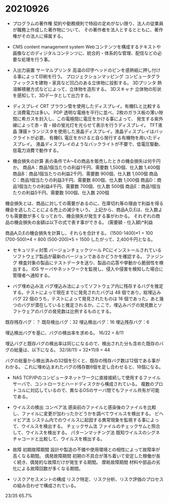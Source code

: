 # 20210926

- プログラムの著作権
契約や勤務規則で特段の定めがない限り、法人の従業員が職務上作成した著作物について、
その著作者を法人とするとともに、著作権がその法人に帰属する。

- CMS content management system
Webコンテンツを構成するテキストや画像などのディジタルコンテンツに、統合的・体系的な管理、配信などの必要な処理を行う事。

- 入出力装置
サーマルプリンタ
高温の印字ヘッドのピンを感熱紙に押し付ける事によって印刷を行う。
プロジェクションマッピング
コンピュータグラフィックスを建物・家具など凹凸のある立体物に投影する。
3Dプリンタ
熱溶解積層方式などによって、立体物を造形する。
3Dスキャナ
立体物の形状を感知して、3Dデータとして出力する。

- ディスプレイ
CRT
ブラウン管を使用したディスプレイ。有機ELと比較すると消費電力は多い。
PDP
透明な電極を平行に並べ、2枚のガラス板の薄い隙間に希ガスを封入し、この電極間に電圧をかける事によって、
発生する紫外線によって赤・青・緑の蛍光灯を光らせて表示を行うディスプレイ。
TFT液晶
薄膜トランジスタを使用した液晶ディスプレイ。液晶ディスプレイはバックライトが必要。
有機EL
電圧をかけると自ら発行する有機物を用いたディスプレイ。
液晶ディスプレイのようなバックライトが不要で、低電圧駆動、低電力消費で動作する。

- 機会損失の計算
表の条件でA～Eの商品を販売したときの機会損失は何千円か。
商品A：商品1個当たりの利益1千円、需要数 1,500個、仕入数 1,400個
商品B：商品1個当たりの利益2千円、需要数 900個、仕入数 1,000個
商品C：商品1個当たりの利益3千円、需要数 800個、仕入数 1,000個
商品D：商品1個当たりの利益4千円、需要数 700個、仕入数 500個
商品E：商品1個当たりの利益5千円、需要数 500個、仕入数 200個

機会損失とは、商品に対しての需要があるのに、在庫切れ等の理由で利益を得る機会を逃したことによる売上の減少をいう。
上記から、商品A,D,Eは、仕入数よりも需要数が多くなっており、機会損失が発生する事がわかる。
それぞれの商品の機会損失の金額は以下の式で表す事ができる。
(需要額 - 仕入額)*利益

商品A,D,Eの機会損失を計算し、それらを合計する。
(1500-1400)*1 = 100
(700-500)*4 = 800
(500-200)*5 = 1500
したがって、2,400千円となる。

- セキュリティ対策
バージョンチェックツール
PCにインストールされているソフトウェア製品が最新のバージョンであるかどうかを確認する。
ファジング
検査対象の製品にテストデータを送り、製品の応答や挙動から脆弱性を検出する。
IDS
サーバやネットワークを監視し、侵入や侵害を検知した場合に管理者へ通知する。

- バグ埋め込み法
バグ埋込み法によってソフトウェア内に残存するバグを推定する。テストによって現在までに発見されたバグは 48 個であり，総埋込みバグ 22 個のうち，テストによって発見されたものは 16 個であった。あと幾つのバグが潜在していると推定されるか。ここで，埋込みバグの発見数とソフトウェアのバグの発見数は比例するものとする。

既存残存バグ：？
既存検出バグ：32
埋込検出バグ：16
埋込残存バグ：6

埋込検出バグを基に、バグの検出率を求める。
16/22 = 8/11

埋込バグと既存バグの検出率は同じになるので、検出された分も含めた既存のバグの総量は、以下になる。
32/(8/11) = 32*11/8 = 44

バグの総量から検出済みの32個を引くと、既存の残存バグ数は12個である事がわかる。
これに埋め込まれたバグの残存数6個を足し合わせると、18個になる。

- NAS
TCP/IPのコンピュータネットワークに直接接続して使用するファイルサーバで、コントローラとハードディスクから構成されている。
複数のプロトコルに対応しているので、異なるOSのサーバ間でもファイル共有が可能である。

- ウイルスの検出
コンペア法
感染前のファイルと感染後のファイルを比較し、ファイルに変更が加わったかどうかを調べてウイルスを検出する。
ビヘイビア法
システム内でのウイルスに起因する異常現象を監視する事によって、ウイルスを検出する。
チェックサム法
ファイルのチェックサムと照合して、ウイルスを検出する。
パターンマッチング法
既知ウイルスのシグネチャコードと比較して、ウイルスを検出する。

- 故障
初期故障期間
設計や製造の不備や使用環境との相性によって故障率が高くなる期間。
偶発故障期間
初期の不具合が落ち着いて安定した稼働が長く続き、偶発的な故障だけが発生する期間。
摩耗故障期間
材料や部品の劣化による故障回数が多くなる期間。

- リスクアセスメントの構成
リスク特定、リスク分析、リスク評価のプロセスの組み合わせで構成されている。

23/35 65.7%
